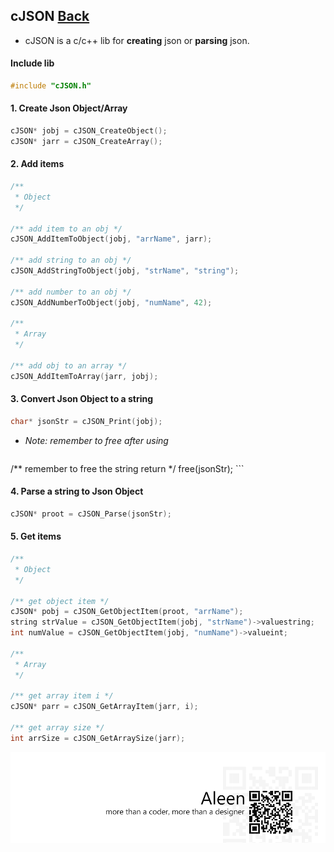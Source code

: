 ## cJSON [Back](./../c.md)

- cJSON is a c/c++ lib for **creating** json or **parsing** json.

#### Include lib

```c
#include "cJSON.h"
```

#### 1. Create Json Object/Array

```c
cJSON* jobj = cJSON_CreateObject();
cJSON* jarr = cJSON_CreateArray();
```

#### 2. Add items

```c
/**
 * Object
 */
 
/** add item to an obj */
cJSON_AddItemToObject(jobj, "arrName", jarr);

/** add string to an obj */
cJSON_AddStringToObject(jobj, "strName", "string");

/** add number to an obj */
cJSON_AddNumberToObject(jobj, "numName", 42);

/**
 * Array
 */
 
/** add obj to an array */
cJSON_AddItemToArray(jarr, jobj);
```

#### 3. Convert Json Object to a string

```c
char* jsonStr = cJSON_Print(jobj);
```

- *Note: remember to free after using*
    ```c
/** remember to free the string return */
free(jsonStr);
    ```

#### 4. Parse a string to Json Object

```c
cJSON* proot = cJSON_Parse(jsonStr);
```

#### 5. Get items

```c
/**
 * Object
 */
 
/** get object item */
cJSON* pobj = cJSON_GetObjectItem(proot, "arrName");
string strValue = cJSON_GetObjectItem(jobj, "strName")->valuestring;
int numValue = cJSON_GetObjectItem(jobj, "numName")->valueint;

/**
 * Array
 */
 
/** get array item i */
cJSON* parr = cJSON_GetArrayItem(jarr, i);

/** get array size */
int arrSize = cJSON_GetArraySize(jarr);
```

<a href="http://aleen42.github.io/" target="_blank" ><img src="./../../../pic/tail.gif"></a>
